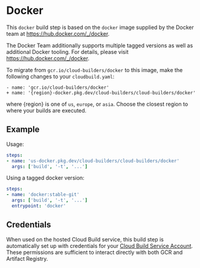 # Docker

This `docker` build step is based on the `docker` image supplied by the Docker team
at https://hub.docker.com/_/docker.

The Docker Team additionally supports multiple tagged versions as well as
additional Docker tooling. For details, please visit
https://hub.docker.com/_/docker.

To migrate from `gcr.io/cloud-builders/docker` to this image, make the following
changes to your `cloudbuild.yaml`:

```
- name: 'gcr.io/cloud-builders/docker'
+ name: '{region}-docker.pkg.dev/cloud-builders/cloud-builders/docker'
```

where {region} is one of `us`, `europe`, or `asia`. Choose the closest region to
where your builds are executed.

## Example

Usage:

```yaml
steps:
- name: 'us-docker.pkg.dev/cloud-builders/cloud-builders/docker'
  args: ['build', '-t', '...']
```

Using a tagged docker version:
```yaml
steps:
- name: 'docker:stable-git'
  args: ['build', '-t', '...']
  entrypoint: 'docker'
```

## Credentials

When used on the hosted Cloud Build service, this build step is automatically
set up with credentials for your [Cloud Build Service
Account](https://cloud.google.com/cloud-build/docs/permissions).  These
permissions are sufficient to interact directly with both GCR and Artifact
Registry.
